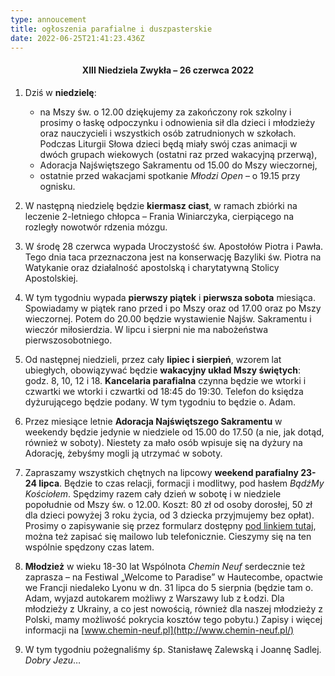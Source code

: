 ```yaml
---
type: annoucement
title: ogłoszenia parafialne i duszpasterskie
date: 2022-06-25T21:41:23.436Z
---
```

<!--StartFragment-->

<h4 style="text-align:center;">XIII Niedziela Zwykła – 26 czerwca 2022</h4>

1. Dziś w **niedzielę**:

   * na Mszy św. o 12.00 dziękujemy za zakończony rok szkolny i prosimy o łaskę odpoczynku i odnowienia sił dla dzieci i młodzieży oraz nauczycieli i wszystkich osób zatrudnionych w szkołach. Podczas Liturgii Słowa dzieci będą miały swój czas animacji w dwóch grupach wiekowych (ostatni raz przed wakacyjną przerwą),
   * Adoracja Najświętszego Sakramentu od 15.00 do Mszy wieczornej,
   * ostatnie przed wakacjami spotkanie *Młodzi Open* – o 19.15 przy ognisku.
2. W następną niedzielę będzie **kiermasz ciast**, w ramach zbiórki na leczenie 2-letniego chłopca – Frania Winiarczyka, cierpiącego na rozległy nowotwór rdzenia mózgu.
3. W środę 28 czerwca wypada Uroczystość św. Apostołów Piotra i Pawła. Tego dnia taca przeznaczona jest na konserwację Bazyliki św. Piotra na Watykanie oraz działalność apostolską i charytatywną Stolicy Apostolskiej.
4. W tym tygodniu wypada **pierwszy piątek** i **pierwsza sobota** miesiąca. Spowiadamy w piątek rano przed i po Mszy oraz od 17.00 oraz po Mszy wieczornej. Potem do 20.00 będzie wystawienie Najśw. Sakramentu i wieczór miłosierdzia. W lipcu i sierpni nie ma nabożeństwa pierwszosobotniego.
5. Od następnej niedzieli, przez cały **lipiec i sierpień**, wzorem lat ubiegłych, obowiązywać będzie **wakacyjny układ Mszy świętych**: godz. 8, 10, 12 i 18. **Kancelaria parafialna** czynna będzie we wtorki i czwartki we wtorki i czwartki od 18:45 do 19:30. Telefon do księdza dyżurującego będzie podany. W tym tygodniu to będzie o. Adam.
6. Przez miesiące letnie **Adoracja Najświętszego Sakramentu** w weekendy będzie jedynie w niedziele od 15.00 do 17.50 (a nie, jak dotąd, również w soboty). Niestety za mało osób wpisuje się na dyżury na Adorację, żebyśmy mogli ją utrzymać w soboty.
7. Zapraszamy wszystkich chętnych na lipcowy **weekend parafialny 23-24 lipca**. Będzie to czas relacji, formacji i modlitwy, pod hasłem *BądźMy Kościołem*. Spędzimy razem cały dzień w sobotę i w niedziele popołudnie od Mszy św. o 12.00. Koszt: 80 zł od osoby dorosłej, 50 zł dla dzieci powyżej 3 roku życia, od 3 dziecka przyjmujemy bez opłat). Prosimy o zapisywanie się przez formularz dostępny [pod linkiem tutaj](https://forms.gle/7aHHB2kjkVUp6mhV8), można też zapisać się mailowo lub telefonicznie. Cieszymy się na ten wspólnie spędzony czas latem.
8. **Młodzież** w wieku 18-30 lat Wspólnota *Chemin Neuf* serdecznie też zaprasza – na Festiwal „Welcome to Paradise” w Hautecombe, opactwie we Francji niedaleko Lyonu w dn. 31 lipca do 5 sierpnia (będzie tam o. Adam, wyjazd autokarem możliwy z Warszawy lub z Łodzi. Dla młodzieży z Ukrainy, a co jest nowością, również dla naszej młodzieży z Polski, mamy możliwość pokrycia kosztów tego pobytu.) Zapisy i więcej informacji na [www.chemin-neuf.pl](http://www.chemin-neuf.pl/)
9. W tym tygodniu pożegnaliśmy śp. Stanisławę Zalewską i Joannę Sadlej. *Dobry Jezu*…

<!--EndFragment-->